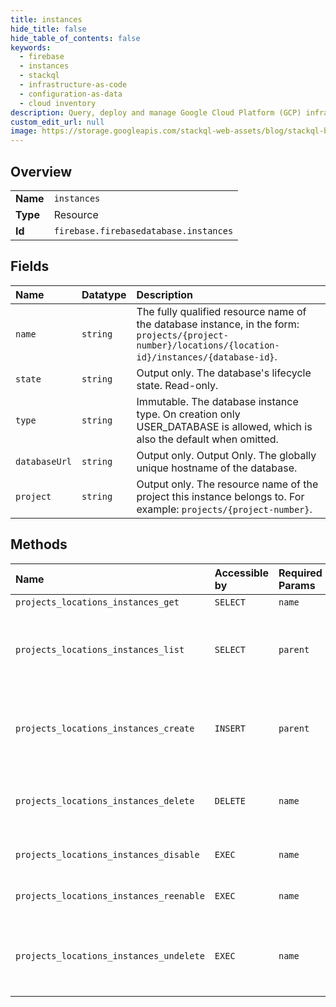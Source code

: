 ```yaml
---
title: instances
hide_title: false
hide_table_of_contents: false
keywords:
  - firebase
  - instances
  - stackql
  - infrastructure-as-code
  - configuration-as-data
  - cloud inventory
description: Query, deploy and manage Google Cloud Platform (GCP) infrastructure and resources using SQL
custom_edit_url: null
image: https://storage.googleapis.com/stackql-web-assets/blog/stackql-blog-post-featured-image.png
---
```

  
    

## Overview
<table><tbody>
<tr><td><b>Name</b></td><td><code>instances</code></td></tr>
<tr><td><b>Type</b></td><td>Resource</td></tr>
<tr><td><b>Id</b></td><td><code>firebase.firebasedatabase.instances</code></td></tr>
</tbody></table>

## Fields
| Name | Datatype | Description |
|:-----|:---------|:------------|
| `name` | `string` | The fully qualified resource name of the database instance, in the form: `projects/{project-number}/locations/{location-id}/instances/{database-id}`. |
| `state` | `string` | Output only. The database's lifecycle state. Read-only. |
| `type` | `string` | Immutable. The database instance type. On creation only USER_DATABASE is allowed, which is also the default when omitted. |
| `databaseUrl` | `string` | Output only. Output Only. The globally unique hostname of the database. |
| `project` | `string` | Output only. The resource name of the project this instance belongs to. For example: `projects/{project-number}`. |
## Methods
| Name | Accessible by | Required Params | Description |
|:-----|:--------------|:----------------|:------------|
| `projects_locations_instances_get` | `SELECT` | `name` | Gets the DatabaseInstance identified by the specified resource name. |
| `projects_locations_instances_list` | `SELECT` | `parent` | Lists each DatabaseInstance associated with the specified parent project. The list items are returned in no particular order, but will be a consistent view of the database instances when additional requests are made with a `pageToken`. The resulting list contains instances in any STATE. The list results may be stale by a few seconds. Use GetDatabaseInstance for consistent reads. |
| `projects_locations_instances_create` | `INSERT` | `parent` | Requests that a new DatabaseInstance be created. The state of a successfully created DatabaseInstance is ACTIVE. Only available for projects on the Blaze plan. Projects can be upgraded using the Cloud Billing API https://cloud.google.com/billing/reference/rest/v1/projects/updateBillingInfo. Note that it might take a few minutes for billing enablement state to propagate to Firebase systems. |
| `projects_locations_instances_delete` | `DELETE` | `name` | Marks a DatabaseInstance to be deleted. The DatabaseInstance will be set to the DELETED state for 20 days, and will be purged within 30 days. The default database cannot be deleted. IDs for deleted database instances may never be recovered or re-used. The Database may only be deleted if it is already in a DISABLED state. |
| `projects_locations_instances_disable` | `EXEC` | `name` | Disables a DatabaseInstance. The database can be re-enabled later using ReenableDatabaseInstance. When a database is disabled, all reads and writes are denied, including view access in the Firebase console. |
| `projects_locations_instances_reenable` | `EXEC` | `name` | Enables a DatabaseInstance. The database must have been disabled previously using DisableDatabaseInstance. The state of a successfully reenabled DatabaseInstance is ACTIVE. |
| `projects_locations_instances_undelete` | `EXEC` | `name` | Restores a DatabaseInstance that was previously marked to be deleted. After the delete method is used, DatabaseInstances are set to the DELETED state for 20 days, and will be purged within 30 days. Databases in the DELETED state can be undeleted without losing any data. This method may only be used on a DatabaseInstance in the DELETED state. Purged DatabaseInstances may not be recovered. |
